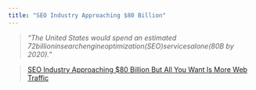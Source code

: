 ```yaml
---
title: "SEO Industry Approaching $80 Billion"
---
```

>*“The United States would spend an estimated $72 billion in search engine optimization (SEO) services alone ($80B by 2020).”*

>[SEO Industry Approaching $80 Billion But All You Want Is More Web Traffic](https://www.forbes.com/sites/tjmccue/2018/07/30/seo-industry-approaching-80-billion-but-all-you-want-is-more-web-traffic)